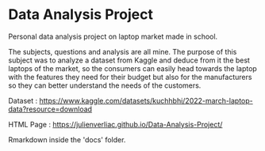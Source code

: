 # Data Analysis Project
Personal data analysis project on laptop market made in school.

The subjects, questions and analysis are all mine. The purpose of this subject was to analyze a dataset from Kaggle and deduce from it the best laptops of the market, so the consumers can easily head towards the laptop with the features they need for their budget but also for the manufacturers so they can better understand the needs of the customers.

Dataset : https://www.kaggle.com/datasets/kuchhbhi/2022-march-laptop-data?resource=download

HTML Page : https://julienverliac.github.io/Data-Analysis-Project/

Rmarkdown inside the 'docs' folder.

